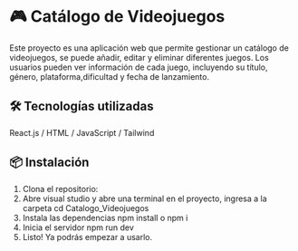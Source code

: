 # 🎮 Catálogo de Videojuegos

Este proyecto es una aplicación web que permite gestionar un catálogo de videojuegos, se puede añadir, editar y eliminar diferentes juegos. Los usuarios pueden ver información de cada juego, incluyendo su título, género, plataforma,dificultad y fecha de lanzamiento.

## 🛠️ Tecnologías utilizadas

React.js / HTML  / JavaScript / Tailwind


## 📦 Instalación

1. Clona el repositorio:
2. Abre visual studio y abre una terminal en el proyecto, ingresa a la carpeta
   cd Catalogo_Videojuegos
3. Instala las dependencias
   npm install o npm i
4. Inicia el servidor
   npm run dev
5. Listo! Ya podrás empezar a usarlo.
